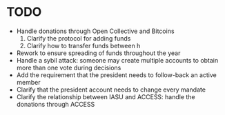 # TODO

* Handle donations through Open Collective and Bitcoins
  1. Clarify the protocol for adding funds
  2. Clarify how to transfer funds between h
* Rework to ensure spreading of funds throughout the year
* Handle a sybil attack:  someone may create multiple accounts to obtain more than one vote during decisions
* Add the requirement that the president needs to follow-back an active member
* Clarify that the president account needs to change every mandate
* Clarify the relationship between IASU and ACCESS: handle the donations through ACCESS
